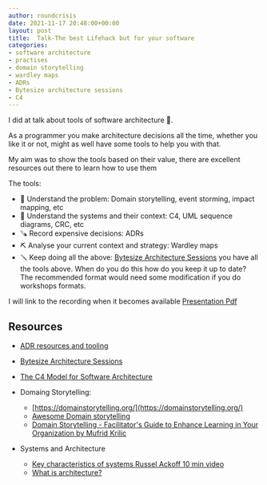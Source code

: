 ```yaml
---
author: roundcrisis
date: 2021-11-17 20:48:00+00:00
layout: post
title:  Talk-The best Lifehack but for your software 
categories:
- software architecture
- practises
- domain storytelling
- wardley maps
- ADRs
- Bytesize architecture sessions
- C4
---
```


I did at talk about tools of software architecture 🎉. 

As a programmer you make architecture decisions all the time, whether you like it or not, might as well have some tools to help you with that.

My aim was to show the tools based on their value, there are excellent resources out there to learn how to use them

The tools: 


* 🔧 Understand the problem: Domain storytelling, event storming, impact mapping, etc
* 🔨 Understand the systems and their context: C4, UML sequence diagrams, CRC, etc
* 🪚  Record expensive decisions: ADRs
* ⛏️  Analyse your current context and strategy: Wardley maps
* 🪛 Keep doing all the above: [Bytesize Architecture Sessions](http://www.roundcrisis.com/2021/09/28/bytesize-architecture-sessions/) you have all the tools above. When do you do this how do you keep it up to date? The recommended format would need some modification if you do workshops formats.


I will link to the recording when it becomes available
[Presentation Pdf](https://www.roundcrisis.com/presentations/The-best-life-hack-but-for-your-software.pdf)

## Resources

* [ADR resources and tooling](https://adr.github.io/)
* [Bytesize Architecture Sessions](http://www.roundcrisis.com/2021/09/28/bytesize-architecture-sessions/)
* [The C4 Model for Software Architecture](https://www.infoq.com/articles/C4-architecture-model/)
* Domaing Storytelling: 
   * [https://domainstorytelling.org/](https://domainstorytelling.org/)
   * [Awesome Domain storytelling](https://github.com/hofstef/awesome-domain-storytelling)
  * [Domain Storytelling - Facilitator's Guide to Enhance Learning in Your Organization by Mufrid Krilic](https://www.youtube.com/watch?v=ANfYEt16vRI)

* Systems and Architecture

    * [Key characteristics of systems Russel Ackoff 10 min video](https://www.youtube.com/watch?v=OqEeIG8aPPk)
    * [What is architecture?](https://www.bredemeyer.com/whatis.htm)
